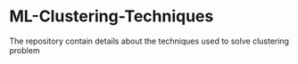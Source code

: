 # ML-Clustering-Techniques
The repository contain details about the techniques used to solve clustering problem
